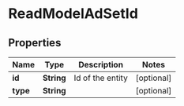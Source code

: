 

# ReadModelAdSetId

## Properties

Name | Type | Description | Notes
------------ | ------------- | ------------- | -------------
**id** | **String** | Id of the entity |  [optional]
**type** | **String** |  |  [optional]



